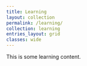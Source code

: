 ```yaml
---
title: Learning
layout: collection
permalink: /learning/
collection: learning
entries_layout: grid
classes: wide
---
```

This is some learning content.
